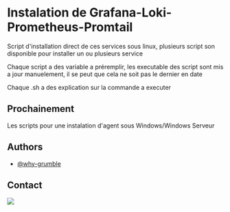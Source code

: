 # Instalation de Grafana-Loki-Prometheus-Promtail

Script d'installation direct de ces services sous linux, plusieurs script son disponible pour installer un ou plusieurs service

Chaque script a des variable a préremplir, les executable des script sont mis a jour manuelement, il se peut que cela ne soit pas le dernier en date

Chaque .sh a des explication sur la commande a executer

## Prochainement 
Les scripts pour une instalation d'agent sous Windows/Windows Serveur


## Authors

- [@why-grumble](https://github.com/why-grumble)

## Contact

![](https://dcbadge.vercel.app/api/shield/164783698749685760)

